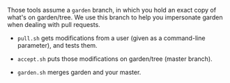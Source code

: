 Those tools assume a `garden` branch, in which you hold an exact copy of what's
on garden/tree.  We use this branch to help you impersonate garden when dealing
with pull requests.

- `pull.sh`  gets modifications from a user (given as a command-line parameter),
  and tests them.

- `accept.sh`  puts those modifications on garden/tree (master branch).

- `garden.sh`  merges garden and your master.

